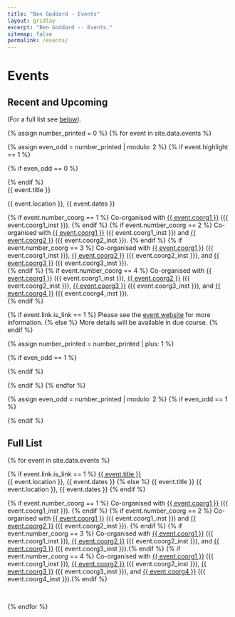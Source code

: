 ```yaml
---
title: "Ben Goddard - Events"
layout: gridlay
excerpt: "Ben Goddard -- Events."
sitemap: false
permalink: /events/
---
```



# Events

## Recent and Upcoming

(For a full list see [below](#full-list)).

{% assign number_printed = 0 %}
{% for event in site.data.events %}

{% assign even_odd = number_printed | modulo: 2 %}
{% if event.highlight == 1 %}

{% if even_odd == 0 %}
<div class="row">
{% endif %}

<div class="col-sm-6 clearfix">

  <div class="well">
  <pubtit>{{ event.title }}</pubtit>

  {{ event.location }}, {{ event.dates }}
  
  {% if event.number_coorg == 1 %}
  Co-organised with 
  <a href="{{ event.coorg1_url }}">{{ event.coorg1 }}</a> ({{ event.coorg1_inst }}).
  {% endif %}
  {% if event.number_coorg == 2 %}
  Co-organised with 
  <a href="{{ event.coorg1_url }}">{{ event.coorg1 }}</a> ({{ event.coorg1_inst }})
  and 
  <a href="{{ event.coorg2_url }}">{{ event.coorg2 }}</a> ({{ event.coorg2_inst }}).
  {% endif %}
  {% if event.number_coorg == 3 %}
  Co-organised with 
  <a href="{{ event.coorg1_url }}">{{ event.coorg1 }}</a> ({{ event.coorg1_inst }}),
  <a href="{{ event.coorg2_url }}">{{ event.coorg2 }}</a> ({{ event.coorg2_inst }}),
  and 
  <a href="{{ event.coorg3_url }}">{{ event.coorg3 }}</a> ({{ event.coorg3_inst }}).  
  {% endif %}
  {% if event.number_coorg == 4 %}
  Co-organised with 
  <a href="{{ event.coorg1_url }}">{{ event.coorg1 }}</a> ({{ event.coorg1_inst }}),
  <a href="{{ event.coorg2_url }}">{{ event.coorg2 }}</a> ({{ event.coorg2_inst }}),
  <a href="{{ event.coorg3_url }}">{{ event.coorg3 }}</a> ({{ event.coorg3_inst }}),
  and 
  <a href="{{ event.coorg4_url }}">{{ event.coorg4 }}</a> ({{ event.coorg4_inst }}).    
  {% endif %}

  {% if event.link.is_link == 1 %}
  Please see the <a href="{{ event.link.url }}">event website</a> for more 
information.
  {% else %}
  More details will be available in due course.
  {% endif %}

  </div>
</div>

{% assign number_printed = number_printed | plus: 1 %}

{% if even_odd == 1 %}
</div>
{% endif %}

{% endif %}
{% endfor %}

{% assign even_odd = number_printed | modulo: 2 %}
{% if even_odd == 1 %}
</div>
{% endif %}


## Full List

{% for event in site.data.events %}

{% if event.link.is_link == 1 %} 
<a href="{{ event.link.url }}"><pubtit>{{ event.title }}</pubtit></a>
<br/>
{{ event.location }}, {{ event.dates }}
  {% else %}
<pubtit>{{ event.title }}</pubtit>
{{ event.location }}, {{ event.dates }}
  {% endif %}
  

  {% if event.number_coorg == 1 %}
  Co-organised with 
  <a href="{{ event.coorg1_url }}">{{ event.coorg1 }}</a> ({{ event.coorg1_inst }}).
  {% endif %}
  {% if event.number_coorg == 2 %}
  Co-organised with 
  <a href="{{ event.coorg1_url }}">{{ event.coorg1 }}</a> ({{ event.coorg1_inst }})
  and 
  <a href="{{ event.coorg2_url }}">{{ event.coorg2 }}</a> ({{ event.coorg2_inst }}).
  {% endif %}
  {% if event.number_coorg == 3 %}
  Co-organised with 
  <a href="{{ event.coorg1_url }}">{{ event.coorg1 }}</a> ({{ event.coorg1_inst }}),
  <a href="{{ event.coorg2_url }}">{{ event.coorg2 }}</a> ({{ event.coorg2_inst }}),
  and 
  <a href="{{ event.coorg3_url }}">{{ event.coorg3 }}</a> ({{ event.coorg3_inst }}).{% endif %}
  {% if event.number_coorg == 4 %}
  Co-organised with 
  <a href="{{ event.coorg1_url }}">{{ event.coorg1 }}</a> ({{ event.coorg1_inst }}),
  <a href="{{ event.coorg2_url }}">{{ event.coorg2 }}</a> ({{ event.coorg2_inst }}),
  <a href="{{ event.coorg3_url }}">{{ event.coorg3 }}</a> ({{ event.coorg3_inst }}),
  and 
  <a href="{{ event.coorg4_url }}">{{ event.coorg4 }}</a> ({{ event.coorg4_inst }}).{% endif %}

<p> &nbsp; </p>

{% endfor %}

